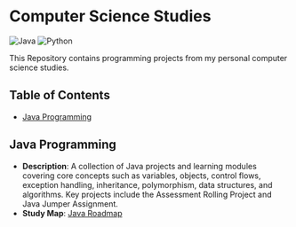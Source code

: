 
# Computer Science Studies

![Java](https://img.shields.io/badge/language-Java-FF6347)
![Python](https://img.shields.io/badge/language-Python-blue)

This Repository contains programming projects from my personal computer science studies.

## Table of Contents
- [Java Programming](#java-programming)

## Java Programming
- **Description**: A collection of Java projects and learning modules covering core concepts such as variables, objects, 
    control flows, exception handling, inheritance, polymorphism, data structures, and algorithms. 
    Key projects include the Assessment Rolling Project and Java Jumper Assignment.
- **Study Map**: [Java Roadmap](https://github.com/ByteToBits/CompScience/blob/main/Java%20Programming/Java%20Roadmap.jpg)